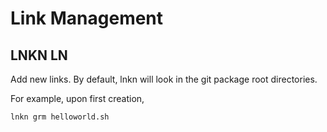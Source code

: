 # Link Management

## LNKN LN

Add new links.  By default, lnkn will look in the git package root directories.

For example, upon first creation, 

```bash
lnkn grm helloworld.sh

```
